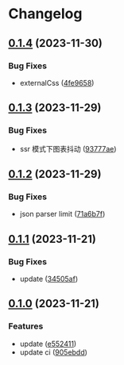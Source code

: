 # Changelog

## [0.1.4](https://github.com/james-curtis/ngx-render/compare/v0.1.3...v0.1.4) (2023-11-30)


### Bug Fixes

* externalCss ([4fe9658](https://github.com/james-curtis/ngx-render/commit/4fe965872d83cd15efe43db0831c6db67266868f))

## [0.1.3](https://github.com/james-curtis/ngx-render/compare/v0.1.2...v0.1.3) (2023-11-29)


### Bug Fixes

* ssr 模式下图表抖动 ([93777ae](https://github.com/james-curtis/ngx-render/commit/93777ae913bbf0b6ffc3f173b42ccb2e2b3be08d))

## [0.1.2](https://github.com/james-curtis/ngx-render/compare/v0.1.1...v0.1.2) (2023-11-29)


### Bug Fixes

* json parser limit ([71a6b7f](https://github.com/james-curtis/ngx-render/commit/71a6b7fa78899e183dd1910bc283b2786dbebf6d))

## [0.1.1](https://github.com/james-curtis/ngx-render/compare/v0.1.0...v0.1.1) (2023-11-21)


### Bug Fixes

* update ([34505af](https://github.com/james-curtis/ngx-render/commit/34505afa2feb5b7c73ed00bf1c042c5a39c65582))

## [0.1.0](https://github.com/james-curtis/ngx-render/compare/v0.0.1...v0.1.0) (2023-11-21)


### Features

* update ([e552411](https://github.com/james-curtis/ngx-render/commit/e5524119eb16b2d6d9ed4cdbcc11c9227760d849))
* update ci ([905ebdd](https://github.com/james-curtis/ngx-render/commit/905ebdd961e6f824655405dcf3d75860a3470c5a))
